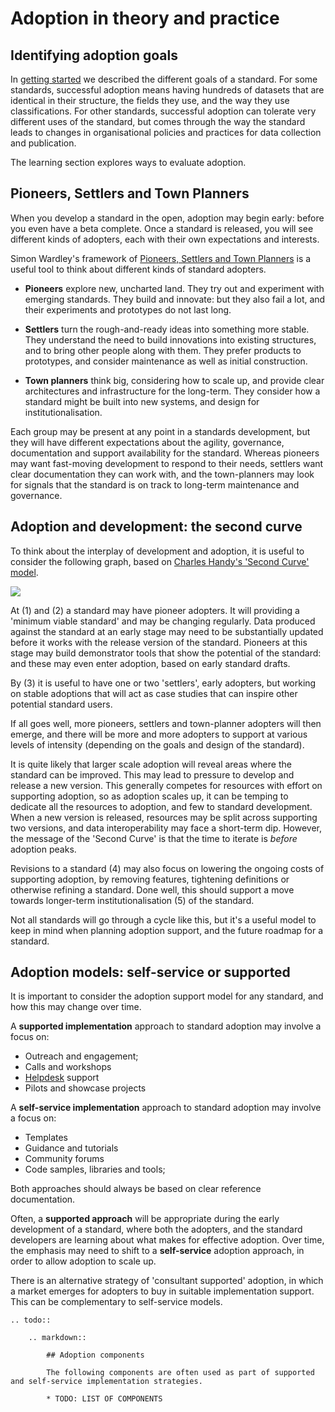 # Adoption in theory and practice

## Identifying adoption goals

In [getting started](getting_started) we described the different goals of a standard. For some standards, successful adoption means having hundreds of datasets that are identical in their structure, the fields they use, and the way they use classifications. For other standards, successful adoption can tolerate very different uses of the standard, but comes through the way the standard leads to changes in organisational policies and practices for data collection and publication.

The learning section explores ways to evaluate adoption. 

## Pioneers, Settlers and Town Planners

When you develop a standard in the open, adoption may begin early: before you even have a beta complete. Once a standard is released, you will see different kinds of adopters, each with their own expectations and interests.

Simon Wardley's framework of [Pioneers, Settlers and Town Planners](http://blog.gardeviance.org/2015/03/on-pioneers-settlers-town-planners-and.html) is a useful tool to think about different kinds of standard adopters. 

* **Pioneers** explore new, uncharted land. They try out and experiment with emerging standards. They build and innovate: but they also fail a lot, and their experiments and prototypes do not last long. 

* **Settlers** turn the rough-and-ready ideas into something more stable. They understand the need to build innovations into existing structures, and to bring other people along with them. They prefer products to prototypes, and consider maintenance as well as initial construction. 

* **Town planners** think big, considering how to scale up, and provide clear architectures and infrastructure for the long-term. They consider how a standard might be built into new systems, and design for institutionalisation. 

Each group may be present at any point in a standards development, but they will have different expectations about the agility, governance, documentation and support availability for the standard. Whereas pioneers may want fast-moving development to respond to their needs, settlers want clear documentation they can work with, and the town-planners may look for signals that the standard is on track to long-term maintenance and governance. 

## Adoption and development: the second curve

To think about the interplay of development and adoption, it is useful to consider the following graph, based on [Charles Handy's 'Second Curve' model](https://www.amazon.co.uk/Second-Curve-Thoughts-Reinventing-Society/dp/184794132X).

![](/_static/images/SecondCurve.png)

At (1) and (2) a standard may have pioneer adopters. It will providing a 'minimum viable standard' and may be changing regularly. Data produced against the standard at an early stage may need to be substantially updated before it works with the release version of the standard. Pioneers at this stage may build demonstrator tools that show the potential of the standard: and these may even enter adoption, based on early standard drafts.

By (3) it is useful to have one or two 'settlers', early adopters, but working on stable adoptions that will act as case studies that can inspire other potential standard users. 

If all goes well, more pioneers, settlers and town-planner adopters will then emerge, and there will be more and more adopters to support at various levels of intensity (depending on the goals and design of the standard).

It is quite likely that larger scale adoption will reveal areas where the standard can be improved. This may lead to pressure to develop and release a new version. This generally competes for resources with effort on supporting adoption, so as adoption scales up, it can be temping to dedicate all the resources to adoption, and few to standard development. When a new version is released, resources may be split across supporting two versions, and data interoperability may face a short-term dip. However, the message of the 'Second Curve' is that the time to iterate is *before* adoption peaks. 

Revisions to a standard (4) may also focus on lowering the ongoing costs of supporting adoption, by removing features, tightening definitions or otherwise refining a standard. Done well, this should support a move towards longer-term institutionalisation (5) of the standard. 

Not all standards will go through a cycle like this, but it's a useful model to keep in mind when planning adoption support, and the future roadmap for a standard. 

## Adoption models: self-service or supported

It is important to consider the adoption support model for any standard, and how this may change over time. 

A **supported implementation** approach to standard adoption may involve a focus on:

* Outreach and engagement;
* Calls and workshops
* [Helpdesk](helpdesk) support
* Pilots and showcase projects

A **self-service implementation** approach to standard adoption may involve a focus on:

* Templates
* Guidance and tutorials
* Community forums
* Code samples, libraries and tools;

Both approaches should always be based on clear reference documentation. 

Often, a **supported approach** will be appropriate during the early development of a standard, where both the adopters, and the standard developers are learning about what makes for effective adoption. Over time, the emphasis may need to shift to a **self-service** adoption approach, in order to allow adoption to scale up. 

There is an alternative strategy of 'consultant supported' adoption, in which a market emerges for adopters to buy in suitable implementation support. This can be complementary to self-service models.

```eval_rst
.. todo::
    
    .. markdown::

        ## Adoption components

        The following components are often used as part of supported and self-service implementation strategies.

        * TODO: LIST OF COMPONENTS

```
